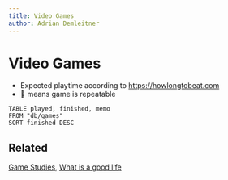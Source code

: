 ```yaml
---
title: Video Games
author: Adrian Demleitner
---
```

# Video Games
- Expected playtime according to https://howlongtobeat.com
- 🔁 means game is repeatable


```dataview
TABLE played, finished, memo
FROM "db/games"
SORT finished DESC
```

## Related
[Game Studies](notes/Game%20Studies.md), [What is a good life](notes/What%20is%20a%20good%20life.md)